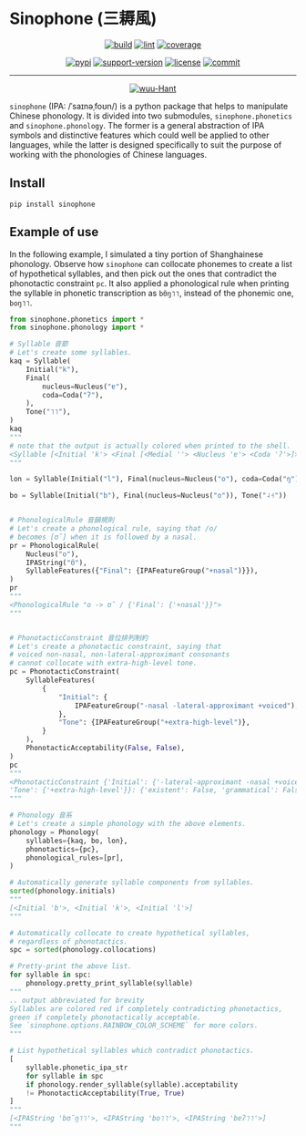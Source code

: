 # Sinophone (三耨風)

<p align="center">
    <a href="https://github.com/wugniu/sinophone/actions?query=workflow%3Abuild"><img src="https://github.com/wugniu/sinophone/workflows/build/badge.svg?branch=master" alt="build"></a>
    <a href="https://github.com/wugniu/sinophone/actions?query=workflow%3Alint"><img src="https://github.com/wugniu/sinophone/workflows/lint/badge.svg?branch=master" alt="lint"></a>
    <a href="https://codecov.io/gh/wugniu/sinophone"><img src="https://img.shields.io/codecov/c/github/wugniu/sinophone?token=iISk1lv5WR" alt="coverage"></a>
</p>
<p align="center">
    <a href="https://pypi.org/project/sinophone/"><img src="https://img.shields.io/pypi/v/sinophone.svg" alt="pypi"></a>
    <a href="https://img.shields.io/pypi/pyversions/sinophone"><img src="https://img.shields.io/pypi/pyversions/sinophone" alt="support-version"></a>
    <a href="https://github.com/wugniu/sinophone/blob/master/LICENSE.txt"><img src="https://img.shields.io/github/license/wugniu/sinophone" alt="license"></a>
    <a href="https://github.com/wugniu/sinophone/commits/master"><img src="https://img.shields.io/github/last-commit/wugniu/sinophone" alt="commit"></a>
</p>
<hr>
<p align="center">
    <a href="https://github.com/wugniu/sinophone/blob/master/README.wuu-Hant.md"><img src="https://img.shields.io/badge/lang-wuu--Hant-red.svg" alt="wuu-Hant"></a>
</p>

`sinophone` (IPA: /ˈsaɪnəˌfoʊn/) is a python package that helps to manipulate Chinese phonology. It is divided into two submodules, `sinophone.phonetics` and `sinophone.phonology`. The former is a general abstraction of IPA symbols and distinctive features which could well be applied to other languages, while the latter is designed specifically to suit the purpose of working with the phonologies of Chinese languages.

## Install

```console
pip install sinophone
```

## Example of use

In the following example, I simulated a tiny portion of Shanghainese phonology. Observe how `sinophone` can collocate phonemes to create a list of hypothetical syllables, and then pick out the ones that contradict the phonotactic constraint `pc`. It also applied a phonological rule when printing the syllable in phonetic transcription as `bʊ̃ŋ˥˥`, instead of the phonemic one, `boŋ˥˥`.

```python
from sinophone.phonetics import *
from sinophone.phonology import *

# Syllable 音節
# Let's create some syllables.
kaq = Syllable(
    Initial("k"),
    Final(
        nucleus=Nucleus("ɐ"),
        coda=Coda("ʔ"),
    ),
    Tone("˥˥"),
)
kaq
"""
# note that the output is actually colored when printed to the shell.
<Syllable [<Initial 'k'> <Final [<Medial ''> <Nucleus 'ɐ'> <Coda 'ʔ'>]> <Tone '˥˥'>]>
"""

lon = Syllable(Initial("l"), Final(nucleus=Nucleus("o"), coda=Coda("ŋ")), Tone("˨˧"))

bo = Syllable(Initial("b"), Final(nucleus=Nucleus("o")), Tone("˨˧"))


# PhonologicalRule 音韻規則
# Let's create a phonological rule, saying that /o/
# becomes [ʊ̃] when it is followed by a nasal.
pr = PhonologicalRule(
    Nucleus("o"),
    IPAString("ʊ̃"),
    SyllableFeatures({"Final": {IPAFeatureGroup("+nasal")}}),
)
pr
"""
<PhonologicalRule "o -> ʊ̃ / {'Final': {'+nasal'}}">
"""


# PhonotacticConstraint 音位排列制約
# Let's create a phonotactic constraint, saying that
# voiced non-nasal, non-lateral-approximant consonants
# cannot collocate with extra-high-level tone.
pc = PhonotacticConstraint(
    SyllableFeatures(
        {
            "Initial": {
                IPAFeatureGroup("-nasal -lateral-approximant +voiced"),
            },
            "Tone": {IPAFeatureGroup("+extra-high-level")},
        }
    ),
    PhonotacticAcceptability(False, False),
)
pc
"""
<PhonotacticConstraint {'Initial': {'-lateral-approximant -nasal +voiced'},
'Tone': {'+extra-high-level'}}: {'existent': False, 'grammatical': False}>
"""

# Phonology 音系
# Let's create a simple phonology with the above elements.
phonology = Phonology(
    syllables={kaq, bo, lon},
    phonotactics={pc},
    phonological_rules=[pr],
)

# Automatically generate syllable components from syllables.
sorted(phonology.initials)
"""
[<Initial 'b'>, <Initial 'k'>, <Initial 'l'>]
"""

# Automatically collocate to create hypothetical syllables,
# regardless of phonotactics.
spc = sorted(phonology.collocations)

# Pretty-print the above list.
for syllable in spc:
    phonology.pretty_print_syllable(syllable)
"""
.. output abbreviated for brevity
Syllables are colored red if completely contradicting phonotactics, 
green if completely phonotactically acceptable.
See `sinophone.options.RAINBOW_COLOR_SCHEME` for more colors.
"""

# List hypothetical syllables which contradict phonotactics.
[
    syllable.phonetic_ipa_str
    for syllable in spc
    if phonology.render_syllable(syllable).acceptability
    != PhonotacticAcceptability(True, True)
]
"""
[<IPAString 'bʊ̃ŋ˥˥'>, <IPAString 'bo˥˥'>, <IPAString 'bɐʔ˥˥'>]
"""
```
